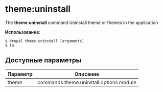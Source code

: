 # theme:uninstall
The **theme:uninstall** command Uninstall theme or themes in the application

**Использование:**
```
$ drupal theme:uninstall [arguments] 
$ tu  
```

## Доступные параметры
Параметр | Описание
---------|-------------
theme | commands.theme.uninstall.options.module
